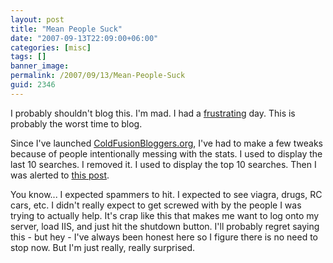 ```yaml
---
layout: post
title: "Mean People Suck"
date: "2007-09-13T22:09:00+06:00"
categories: [misc]
tags: []
banner_image: 
permalink: /2007/09/13/Mean-People-Suck
guid: 2346
---
```


I probably shouldn't blog this. I'm mad. I had a <a href="http://www.raymondcamden.com/index.cfm/2007/9/13/CS3-doesnt-like-me--can-anyone-help">frustrating</a> day. This is probably the worst time to blog. 

Since I've launched <a href="http://www.coldfusionbloggers.org">ColdFusionBloggers.org</a>, I've had to make a few tweaks because of people intentionally messing with the stats. I used to display the last 10 searches. I removed it. I used to display the top 10 searches. Then I was alerted to <a href="http://blog.brianflove.com/articles/2007/09/13/cf-bloggers-search-stats">this post</a>.

You know... I expected spammers to hit. I expected to see viagra, drugs, RC cars, etc. I didn't really expect to get screwed with by the people I was trying to actually help. It's crap like this that makes me want to log onto my server, load IIS, and just hit the shutdown button. I'll probably regret saying this - but hey - I've always been honest here so I figure there is no need to stop now. But I'm just really, really surprised.